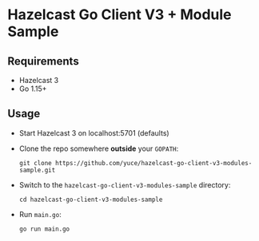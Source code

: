 # Hazelcast Go Client V3 + Module Sample

## Requirements

* Hazelcast 3
* Go 1.15+

## Usage

* Start Hazelcast 3 on localhost:5701 (defaults)

* Clone the repo somewhere **outside** your `GOPATH`:
  ```
  git clone https://github.com/yuce/hazelcast-go-client-v3-modules-sample.git
  ```
  
* Switch to the `hazelcast-go-client-v3-modules-sample` directory:
  ```
  cd hazelcast-go-client-v3-modules-sample
  ```
  
* Run `main.go`:
  ```
  go run main.go
  ```
